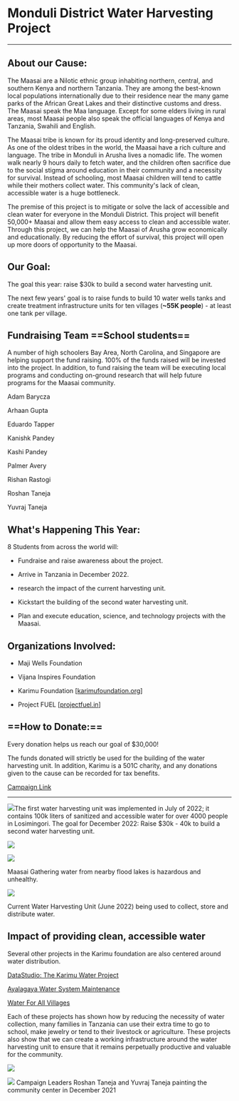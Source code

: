 # Monduli District Water Harvesting Project

---

## About our Cause:

The Maasai are a Nilotic ethnic group inhabiting northern, central, and southern Kenya and northern Tanzania. They are among the best-known local populations internationally due to their residence near the many game parks of the African Great Lakes and their distinctive customs and dress. The Maasai speak the Maa language. Except for some elders living in rural areas, most Maasai people also speak the official languages of Kenya and Tanzania, Swahili and English.

The Maasai tribe is known for its proud identity and long-preserved culture. As one of the oldest tribes in the world, the Maasai have a rich culture and language. The tribe in Monduli in Arusha lives a nomadic life. The women walk nearly 9 hours daily to fetch water, and the children often sacrifice due to the social stigma around education in their community and a necessity for survival. Instead of schooling, most Maasai children will tend to cattle while their mothers collect water. This community's lack of clean, accessible water is a huge bottleneck.

The premise of this project is to mitigate or solve the lack of accessible and clean water for everyone in the Monduli District. This project will benefit 50,000+ Maasai and allow them easy access to clean and accessible water. Through this project, we can help the Maasai of Arusha grow economically and educationally. By reducing the effort of survival, this project will open up more doors of opportunity to the Maasai.

## Our Goal:

The goal this year: raise $30k to build a second water harvesting unit.

  

The next few years' goal is to raise funds to build 10 water wells tanks and create treatment infrastructure units for ten villages (__~55K people__) - at least one tank per village.

  

## Fundraising Team ==School students==

A number of high schoolers Bay Area, North Carolina, and Singapore are helping support the fund raising. 100% of the funds raised will be invested into the project. In addition, to fund raising the team will be executing local programs and conducting on-ground research that will help future programs for the Maasai community. 

Adam Barycza

Arhaan Gupta

Eduardo Tapper

Kanishk Pandey

Kashi Pandey

Palmer Avery

Rishan Rastogi

Roshan Taneja

Yuvraj Taneja


## What's Happening This Year:

8 Students from across the world will:

-   Fundraise and raise awareness about the project.
    
-   Arrive in Tanzania in December 2022.
    
-   research the impact of the current harvesting unit.
    
-   Kickstart the building of the second water harvesting unit.
    
-   Plan and execute education, science, and technology projects with the Maasai.
    

## Organizations Involved:

-   Maji Wells Foundation
    
-   Vijana Inspires Foundation
    
-   Karimu Foundation [[karimufoundation.org](https://www.karimufoundation.org/)]
    
-   Project FUEL [[projectfuel.in](http://projectfuel.in)]
    

## ==How to Donate:==
Every donation helps us reach our goal of $30,000!

The funds donated will strictly be used for the building of the water harvesting unit. In addition, Karimu is a 501C charity, and any donations given to the cause can be recorded for tax benefits.

[Campaign Link](https://campaigns.karimufoundation.org/campaign/maasai-water-harvesting-project/c446640)

---
![](https://lh6.googleusercontent.com/hWkd44ojUDFFDv9i0rxdAXQRyRRojkfLkmzsuYvQO01V6ku6GAx4Eqh9vfxmK6458aC6KngaLQZUMkgO8nfmBrKPhvkAXBdudKdtk7l3grrgfWBuoBcH6gNcvPA18Z0EuntbvCfVMkQmFt-yxmVtIL3KZOczK16_xcVfXMsy41RXAuaQd7uAp-eAGPEq_A)The first water harvesting unit was implemented in July of 2022; it contains 100k liters of sanitized and accessible water for over 4000 people in Losimingori. The goal for December 2022: Raise $30k - 40k to build a second water harvesting unit.

![](https://lh3.googleusercontent.com/Q6QL58B-Hc8gqf5udQJ4nHqK0mKU77Kbkk3YavnKBfw1Co7U1oRMM0K-Ac2OcQ4PrHcZ5xgMilYGa53YfJDX6V2T6C0kBRqzybppK4fikCG5TE9C5EClOMBTYIxm_7Z3pAGMlOG4BT3rfQ58Nl7YXmA8bWrhSHQ-u4P-0BcK4piw9EQNAPQHBJZ4Cd1j_g)

![](https://lh5.googleusercontent.com/uhxeLaGbjyyk418OZjg_hMz47JfZ-_Q3TDvmXcduzFSyiCbKOe3qn4-BAx44uXOfSHxXNBCkV-88r_In1ps8_men7ebIX-BysC_ZZh1A_uyZr_p6cvu31XJmWWuIXPKHV2xb5jprRlBjb6a0FRVLLWG5rfJehzj-WMfED0QY6klk2Z3L7V8H_k0OFLNWig)

Maasai Gathering water from nearby flood lakes is hazardous and unhealthy.

![](https://lh6.googleusercontent.com/c25w4Xn14wir-g8VQTWAnrUp_EQbmc2XZDGqgf-So-SZ1Cdlv1ZGX2h_NUXdaUfxBsRVwkDgVpdrEBb0nwRhJ9gS_sOL8R9DOsHkk7AXdYjJ_j8c-scLnUk4ATrtPU-mFiksq5dZOUpvlLkg26XGQhUmqUYSoPxtPRdpwIvnZZNiHr8-zEYe-09iou264g)

Current Water Harvesting Unit (June 2022) being used to collect, store and distribute water.

  

## Impact of providing clean, accessible water

Several other projects in the Karimu foundation are also centered around water distribution.

[DataStudio: The Karimu Water Project](https://datastudio.google.com/u/0/reporting/419e7887-521f-4dae-b782-3dda936b0b9d/page/FDqSC)

[Ayalagaya Water System Maintenance](https://karimufoundation.org/our-projects/Ayalagaya-Water-System-Maintenance)

[Water For All Villages](https://karimufoundation.org/our-projects/2018-water-for-all-villages)

Each of these projects has shown how by reducing the necessity of water collection, many families in Tanzania can use their extra time to go to school, make jewelry or tend to their livestock or agriculture. These projects also show that we can create a working infrastructure around the water harvesting unit to ensure that it remains perpetually productive and valuable for the community.

![](https://lh6.googleusercontent.com/j3phWkRnU3FgqcjQXXDyWVK8urSp0ZgoseOTlqk6TGvPQR_afDWC4sYc-wY_LtgDDPRhcUS-BXSgoyFE0OgMwKlNI-5MLwgKBsj92H3SUkLrRe5FPFdS3upfq2Sca0UE8Hbhl1_2RC2g097wy6BZq8i5mz3JGG22DmpG-l9EhMCbwRDFNabA7vE1NiWF)

  

![](https://lh4.googleusercontent.com/PkpciopX1ca3NSRm-gaMyNwK2KLF8LmoZlroaabE-NJH7_G1jm80JYWEbHsK26MJo3KqVXvciraFdraRwsmUsGCSMPXZgrHxF96vfHcKducAzcG5l5UCuDTIY2Y-HRPbdxfX1rx33VmVzS8Zp4q5YC_AatRbXxAiuOACEmN3RwS2ZYs6lnVdraN_LGbW2Q)
Campaign Leaders Roshan Taneja and Yuvraj Taneja painting the community center in December 2021